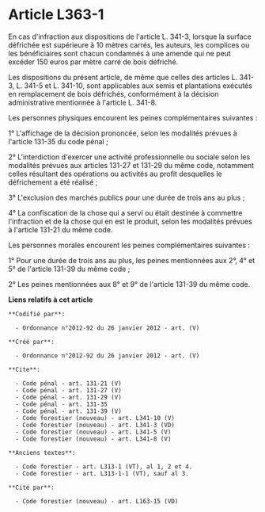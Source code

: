 # Article L363-1

En cas d'infraction aux dispositions de l'article L. 341-3, lorsque la surface défrichée est supérieure à 10 mètres carrés,
les auteurs, les complices ou les bénéficiaires sont chacun condamnés à une amende qui ne peut excéder 150 euros par mètre
carré de bois défriché.

Les dispositions du présent article, de même que celles des articles L. 341-3, 
L. 341-5 et L. 341-10, sont applicables aux semis et plantations exécutés en remplacement de bois défrichés, conformément à
la décision administrative mentionnée à l'article L. 341-8.

Les personnes physiques encourent les peines complémentaires suivantes :

1° L'affichage de la décision prononcée, selon les modalités prévues à l'article 131-35 du code pénal ;

2° L'interdiction d'exercer une activité professionnelle ou sociale selon les modalités prévues aux articles 131-27 et 131-29
du même code, notamment celles résultant des opérations ou activités au profit desquelles le défrichement a été réalisé ;

3° L'exclusion des marchés publics pour une durée de trois ans au plus ;

4° La confiscation de la chose qui a servi ou était destinée à commettre l'infraction et de la chose qui en est le produit,
selon les modalités prévues à l'article 131-21 du même code.

Les personnes morales encourent les peines complémentaires suivantes :

1° Pour une durée de trois ans au plus, les peines mentionnées aux 2°, 4° et 5° de l'article 131-39 du même code ;

2° Les peines mentionnées aux 8° et 9° de l'article 131-39 du même code.

**Liens relatifs à cet article**

	**Codifié par**:

	  - Ordonnance n°2012-92 du 26 janvier 2012 - art. (V)

	**Créé par**:

	  - Ordonnance n°2012-92 du 26 janvier 2012 - art. (V)

	**Cite**:

	  - Code pénal - art. 131-21 (V)
	  - Code pénal - art. 131-27 (V)
	  - Code pénal - art. 131-29 (V)
	  - Code pénal - art. 131-35
	  - Code pénal - art. 131-39 (V)
	  - Code forestier (nouveau) - art. L341-10 (V)
	  - Code forestier (nouveau) - art. L341-3 (VD)
	  - Code forestier (nouveau) - art. L341-5 (V)
	  - Code forestier (nouveau) - art. L341-8 (V)

	**Anciens textes**:

	  - Code forestier - art. L313-1 (VT), al 1, 2 et 4.
	  - Code forestier - art. L313-1-1 (VT), sauf al 3.

	**Cité par**:

	  - Code forestier (nouveau) - art. L163-15 (VD)
